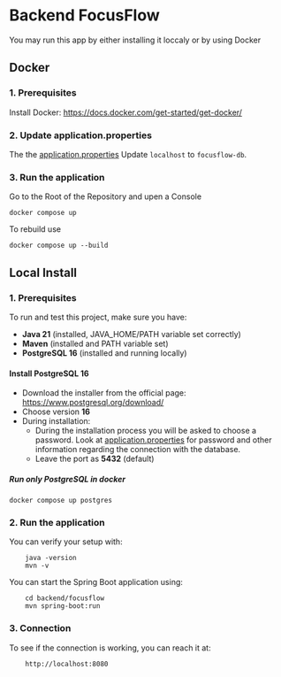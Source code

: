 # Backend FocusFlow

You may run this app by either installing it loccaly or by using Docker

## Docker
### 1. Prerequisites

Install Docker: https://docs.docker.com/get-started/get-docker/

### 2. Update application.properties
The the [application.properties](src\main\resources\application.properties) Update `localhost` to `focusflow-db`.

### 3. Run the application

Go to the Root of the Repository and upen a Console
```
docker compose up
```

To rebuild use
```
docker compose up --build
```


## Local Install
### 1. Prerequisites

To run and test this project, make sure you have:

- **Java 21** (installed, JAVA_HOME/PATH variable set correctly)
- **Maven** (installed and PATH variable set)
- **PostgreSQL 16** (installed and running locally)

#### Install PostgreSQL 16

- Download the installer from the official page: https://www.postgresql.org/download/
- Choose version **16**
- During installation:
  - During the installation process you will be asked to choose a password. Look at [application.properties](src\main\resources\application.properties) for password and other information regarding the connection with the database.
  - Leave the port as **5432** (default)

##### Run only PostgreSQL in docker

```
docker compose up postgres
```

### 2. Run the application

You can verify your setup with:
```
    java -version
    mvn -v
```
You can start the Spring Boot application using:
```
    cd backend/focusflow
    mvn spring-boot:run
```
### 3. Connection

To see if the connection is working, you can reach it at:
```
    http://localhost:8080
```